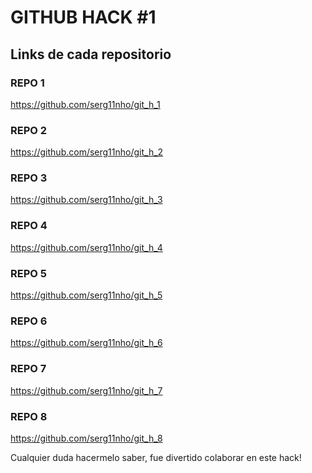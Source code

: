 # GITHUB HACK #1

## Links de cada repositorio

### REPO 1
https://github.com/serg11nho/git_h_1

### REPO 2
https://github.com/serg11nho/git_h_2

### REPO 3
https://github.com/serg11nho/git_h_3

### REPO 4
https://github.com/serg11nho/git_h_4

### REPO 5
https://github.com/serg11nho/git_h_5

### REPO 6
https://github.com/serg11nho/git_h_6

### REPO 7
https://github.com/serg11nho/git_h_7

### REPO 8
https://github.com/serg11nho/git_h_8
<p>
Cualquier duda hacermelo saber, fue divertido colaborar en este hack!
</p>

